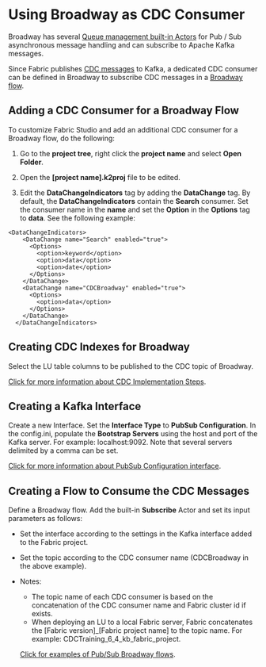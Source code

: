# Using Broadway as CDC Consumer

Broadway has several [Queue management built-in Actors](/articles/19_Broadway/actors/04_queue_actors.md) for Pub / Sub asynchronous message handling and can subscribe to Apache Kafka messages. 

Since Fabric publishes [CDC messages](/articles/18_fabric_cdc/03_cdc_messages.md) to Kafka, a dedicated CDC consumer can be defined in Broadway to subscribe CDC messages in a [Broadway flow](/articles/19_Broadway/02a_broadway_flow_overview.md).

## Adding a CDC Consumer for a Broadway Flow

To customize Fabric Studio and add an additional CDC consumer for a Broadway flow, do the following:

1.  Go to the **project tree**, right click the **project name** and select **Open Folder**.

2.  Open the **[project name].k2proj** file to be edited.

3.  Edit the **DataChangeIndicators** tag by adding the **DataChange** tag. By default, the **DataChangeIndicators** contain the **Search** consumer.  Set the consumer name in the **name** and set the **Option** in the **Options** tag to **data**.  See the following example:

```
<DataChangeIndicators>
    <DataChange name="Search" enabled="true">
      <Options>
        <option>keyword</option>
        <option>data</option>
        <option>date</option>
      </Options>
    </DataChange>
	<DataChange name="CDCBroadway" enabled="true">
      <Options>
        <option>data</option>
      </Options>
    </DataChange>
  </DataChangeIndicators>
```

## Creating CDC Indexes for Broadway

Select the LU table columns to be published to the CDC topic of Broadway. 

[Click for more information about CDC Implementation Steps](/articles/18_fabric_cdc/05_cdc_consumers_implementation.md). 

## Creating a Kafka Interface

Create a new Interface. Set the **Interface Type** to **PubSub Configuration**. In the config.ini, populate the **Bootstrap Servers** using the host and port of the Kafka server. For example: localhost:9092. Note that several servers delimited by a comma can be set.

[Click for more information about PubSub Configuration interface](/articles/24_non_DB_interfaces/02a_pubsub_config.md).

## Creating a Flow to Consume the CDC Messages

Define a Broadway flow. Add the built-in **Subscribe** Actor and set its input parameters as follows:

- Set the interface according to the settings in the Kafka interface added to the Fabric project.

- Set the topic according to the CDC consumer name (CDCBroadway in the above example). 

- Notes:
	- The topic name of each CDC consumer is based on the concatenation of the CDC consumer name and Fabric cluster id if exists.
	- When deploying an LU to a local Fabric server, Fabric concatenates the [Fabric version]_[Fabric project name] to the topic name.
  For example: CDCTraining_6_4_kb_fabric_project.

  [Click for examples of Pub/Sub Broadway flows](/articles/19_Broadway/actors/04_queue_actors.md#pub--sub-examples).




